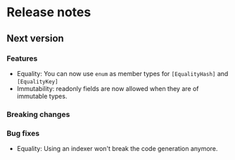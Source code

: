 # Release notes

## Next version

### Features

* Equality: You can now use `enum` as member types for `[EqualityHash]` and `[EqualityKey]`
* Immutability: readonly fields are now allowed when they are of immutable types.

### Breaking changes

### Bug fixes
* Equality: Using an indexer won't break the code generation anymore.
